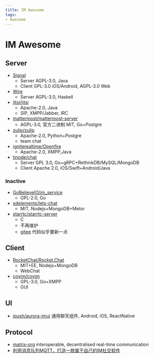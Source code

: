 ```yaml
---
title: IM Awesome
tags:
- Awesome
---
```


# IM Awesome

## Server

- [Signal](https://github.com/signalapp)
  - Server AGPL-3.0, Java
  - Client GPL-3.0 iOS/Android, AGPL-3.0 Web
- [Wire](https://github.com/wireapp/wire)
  - Server AGPL-3.0, Haskell
- [jitsi/jitsi](https://github.com/jitsi/jitsi)
  - Apache-2.0, Java
  - SIP, XMPP/Jabber, IRC
- [mattermost/mattermost-server](https://github.com/mattermost/mattermost-server)
  - AGPL-3.0, 官方二进制 MIT, Go+Postgre
- [zulip/zulip](https://github.com/zulip/zulip)
  - Apache-2.0, Python+Postgre
  - team chat
- [igniterealtime/Openfire](https://github.com/igniterealtime/Openfire)
  - Apache-2.0, XMPP,Java
- [tinode/chat](https://github.com/tinode/chat)
  - Server GPL 3.0, Go+gRPC+RethinkDB/MySQL/MongoDB
  - Client Apache 2.0, iOS/Swift+Android/Java

### Inactive

- [GoBelieveIO/im_service](https://github.com/GoBelieveIO/im_service)
  - GPL-2.0, Go
- [sdelements/lets-chat](https://github.com/sdelements/lets-chat)
  - MIT, Nodejs+MongoDB+Metor
- [starrtc/starrtc-server](https://github.com/starrtc/starrtc-server)
  - C
  - 不再维护
  - [gitee](https://gitee.com/starRTC/starrtc-server) 代码似乎要新一点

## Client

- [RocketChat/Rocket.Chat](https://github.com/RocketChat/Rocket.Chat)
  - MIT+EE, Nodejs+MongoDB
  - WebChat
- [coyim/coyim](https://github.com/coyim/coyim)
  - GPL-3.0, Go+XMPP
  - GUI

## UI

- [jpush/aurora-imui](https://github.com/jpush/aurora-imui)
  通用聊天组件, Android, iOS, ReactNative

## Protocol

- [matrix-org](https://github.com/matrix-org)
  interoperable, decentralised real-time communication
- [利用消息队列MQTT，打造一款属于自己的IM社交软件](https://developer.aliyun.com/article/68390)
